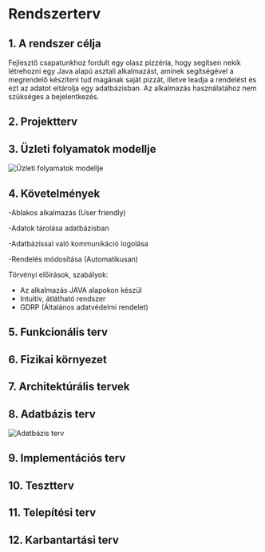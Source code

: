 # Rendszerterv

## 1. A rendszer célja
Fejlesztő csapatunkhoz fordult egy olasz pizzéria,
hogy segítsen nekik létrehozni egy Java alapú asztali alkalmazást,
aminek segítségével a megrendelő készíteni tud magának saját pizzát, 
illetve leadja a rendelést és ezt az adatot eltárolja egy adatbázisban.
Az alkalmazás használatához nem szükséges a bejelentkezés.

## 2. Projektterv

## 3. Üzleti folyamatok modellje

![Üzleti folyamatok modellje](https://imgur.com/Bcvd2EI.png)


## 4. Követelmények

-Ablakos alkalmazás (User friendly)

-Adatok tárolása adatbázisban

-Adatbázissal való kommunikáció logolása

-Rendelés módosítása (Automatikusan)

Törvényi előírások, szabályok:
 - Az alkalmazás JAVA alapokon készül	
 - Intuitív, átlátható rendszer
 - GDRP (Általános adatvédelmi rendelet)

## 5. Funkcionális terv

## 6. Fizikai környezet

## 7. Architektúrális tervek

##  8. Adatbázis terv

![Adatbázis terv](https://imgur.com/fPGQ3Cb.png)

## 9. Implementációs terv

## 10. Tesztterv 

## 11. Telepítési terv

## 12. Karbantartási terv
